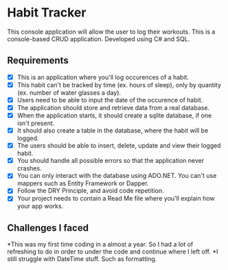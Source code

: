 # Habit Tracker #

This console application will allow the user to log their workouts.
This is a console-based CRUD application. Developed using C# and SQL.

## Requirements ##

-[x] This is an application where you'll log occurences of a habit.
-[x] This habit can't be tracked by time (ex. hours of sleep), only by quantity (ex. number of water glasses a day).
-[x] Users need to be able to input the date of the occurence of habit.
-[x] The application should store and retrieve data from a real database.
-[x] When the application starts, it should create a sqlite database, if one isn't present.
-[x] It should also create a table in the database, where the habit will be logged.
-[x] The users should be able to insert, delete, update and view their logged habit.
-[x] You should handle all possible errors so that the application never crashes.
-[x] You can only interact with the database using ADO.NET. You can't use mappers such as Entity Framework or Dapper.
-[x] Follow the DRY Principle, and avoid code repetition.
-[x] Your project needs to contain a Read Me file where you'll explain how your app works.

## Challenges I faced ##

*This was my first time coding in a almost a year. So I had a lot of refreshing to do in order to under the code and continue where I left off.
*I still struggle with DateTime stuff. Such as formatting.